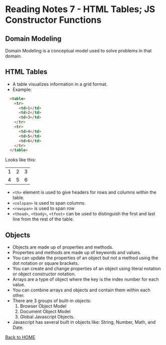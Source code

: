 # Reading Notes 7 - HTML Tables; JS Constructor Functions

## Domain Modeling

Domain Modeling is a conceptual model used to solve problems in that domain.

## HTML Tables

- A table visualizes information in a grid format.
- Example:
```html
  <table>
    <tr>
      <td>1</td>
      <td>2</td>
      <td>3</td>
    </tr>
    <tr>
      <td>4</td>
      <td>5</td>
      <td>6</td>
    </tr>
  </table>
```

Looks like this:
  <table>
    <tr>
      <td>1</td>
      <td>2</td>
      <td>3</td>
    </tr>
    <tr>
      <td>4</td>
      <td>5</td>
      <td>6</td>
    </tr>
  </table>

- `<th>` element is used to give headers for rows and columns within the table.
- `<colspan>` is used to span columns.
- `<rowspan>` is used to span row
- `<thead>`, `<tbody>`, `<tfoot>` can be used to distinguish the first and last line from the rest of the table.

##  Objects

- Objects are made up of properties and methods.
- Properties and methods are made up of keywords and values.
- You can update the properties of an object but not a method using the dot notation or square brackets.
- You can create and change properties of an object using literal notation or object constructor notation.
- Arrays are a type of object where the key is the index number for each value.
- You can combine arrays and objects and contain them within each other.
- There are 3 groups of built-in objects:
  1. Browser Object Model
  2. Document Object Model
  3. Global Javascript Objects.
- Javascript has several built in objects like: String, Number, Math, and Date.

[Back to HOME](../README.md)